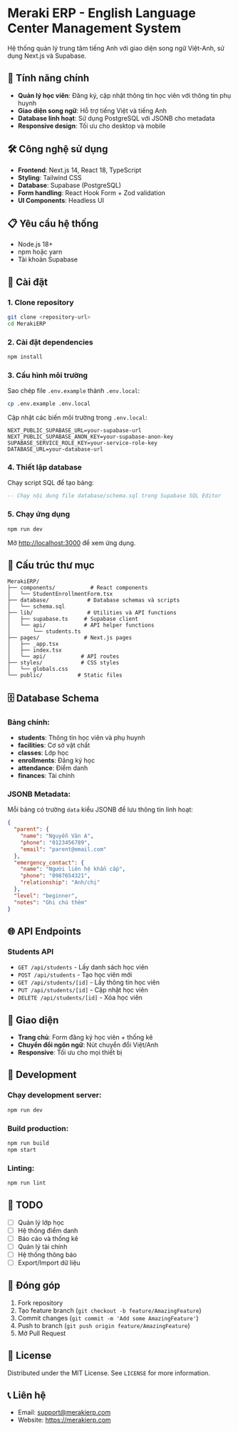 # Meraki ERP - English Language Center Management System

Hệ thống quản lý trung tâm tiếng Anh với giao diện song ngữ Việt-Anh, sử dụng Next.js và Supabase.

## 🚀 Tính năng chính

- **Quản lý học viên**: Đăng ký, cập nhật thông tin học viên với thông tin phụ huynh
- **Giao diện song ngữ**: Hỗ trợ tiếng Việt và tiếng Anh
- **Database linh hoạt**: Sử dụng PostgreSQL với JSONB cho metadata
- **Responsive design**: Tối ưu cho desktop và mobile

## 🛠️ Công nghệ sử dụng

- **Frontend**: Next.js 14, React 18, TypeScript
- **Styling**: Tailwind CSS
- **Database**: Supabase (PostgreSQL)
- **Form handling**: React Hook Form + Zod validation
- **UI Components**: Headless UI

## 📋 Yêu cầu hệ thống

- Node.js 18+ 
- npm hoặc yarn
- Tài khoản Supabase

## 🚀 Cài đặt

### 1. Clone repository

```bash
git clone <repository-url>
cd MerakiERP
```

### 2. Cài đặt dependencies

```bash
npm install
```

### 3. Cấu hình môi trường

Sao chép file `.env.example` thành `.env.local`:

```bash
cp .env.example .env.local
```

Cập nhật các biến môi trường trong `.env.local`:

```env
NEXT_PUBLIC_SUPABASE_URL=your-supabase-url
NEXT_PUBLIC_SUPABASE_ANON_KEY=your-supabase-anon-key
SUPABASE_SERVICE_ROLE_KEY=your-service-role-key
DATABASE_URL=your-database-url
```

### 4. Thiết lập database

Chạy script SQL để tạo bảng:

```sql
-- Chạy nội dung file database/schema.sql trong Supabase SQL Editor
```

### 5. Chạy ứng dụng

```bash
npm run dev
```

Mở [http://localhost:3000](http://localhost:3000) để xem ứng dụng.

## 📁 Cấu trúc thư mục

```
MerakiERP/
├── components/           # React components
│   └── StudentEnrollmentForm.tsx
├── database/            # Database schemas và scripts
│   └── schema.sql
├── lib/                 # Utilities và API functions
│   ├── supabase.ts     # Supabase client
│   └── api/            # API helper functions
│       └── students.ts
├── pages/              # Next.js pages
│   ├── _app.tsx
│   ├── index.tsx
│   └── api/           # API routes
├── styles/            # CSS styles
│   └── globals.css
└── public/           # Static files
```

## 🗄️ Database Schema

### Bảng chính:

- **students**: Thông tin học viên và phụ huynh
- **facilities**: Cơ sở vật chất
- **classes**: Lớp học
- **enrollments**: Đăng ký học
- **attendance**: Điểm danh
- **finances**: Tài chính

### JSONB Metadata:

Mỗi bảng có trường `data` kiểu JSONB để lưu thông tin linh hoạt:

```json
{
  "parent": {
    "name": "Nguyễn Văn A",
    "phone": "0123456789",
    "email": "parent@email.com"
  },
  "emergency_contact": {
    "name": "Người liên hệ khẩn cấp",
    "phone": "0987654321",
    "relationship": "Anh/chị"
  },
  "level": "beginner",
  "notes": "Ghi chú thêm"
}
```

## 🌐 API Endpoints

### Students API

- `GET /api/students` - Lấy danh sách học viên
- `POST /api/students` - Tạo học viên mới
- `GET /api/students/[id]` - Lấy thông tin học viên
- `PUT /api/students/[id]` - Cập nhật học viên
- `DELETE /api/students/[id]` - Xóa học viên

## 🎨 Giao diện

- **Trang chủ**: Form đăng ký học viên + thống kê
- **Chuyển đổi ngôn ngữ**: Nút chuyển đổi Việt/Anh
- **Responsive**: Tối ưu cho mọi thiết bị

## 🔧 Development

### Chạy development server:

```bash
npm run dev
```

### Build production:

```bash
npm run build
npm start
```

### Linting:

```bash
npm run lint
```

## 📝 TODO

- [ ] Quản lý lớp học
- [ ] Hệ thống điểm danh
- [ ] Báo cáo và thống kê
- [ ] Quản lý tài chính
- [ ] Hệ thống thông báo
- [ ] Export/Import dữ liệu

## 🤝 Đóng góp

1. Fork repository
2. Tạo feature branch (`git checkout -b feature/AmazingFeature`)
3. Commit changes (`git commit -m 'Add some AmazingFeature'`)
4. Push to branch (`git push origin feature/AmazingFeature`)
5. Mở Pull Request

## 📄 License

Distributed under the MIT License. See `LICENSE` for more information.

## 📞 Liên hệ

- Email: support@merakierp.com
- Website: https://merakierp.com
